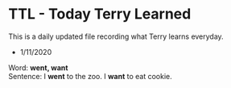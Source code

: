 # TTL - Today Terry Learned

This is a daily updated file recording what Terry learns everyday.

- 1/11/2020

Word: __went, want__  
Sentence: I __went__ to the zoo. I __want__ to eat cookie.